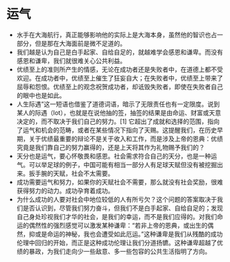 # 运气

- 水手在大海航行，真正能够影响他的实际上是大海本身，虽然他的智识也占一部分，但是那在大海面前是微不足道的。
- 我们越是认为自己是白手起家、自给自足的，就越难学会感恩和谦卑。而没有感恩和谦卑，我们就很难关心公共利益。
- 优绩至上的准则所产生的情感，无论在成功者还是失败者中，在道德上都不受欢迎。在成功者中，优绩至上催生了狂妄自大；在失败者中，优绩至上带来了屈辱和怨恨。优绩至上的观念祝贺成功者，却诋毁失败者，即使在失败者自己的眼中也是如此。
- 人生际遇”这一短语也借鉴了道德词语，暗示了无限责任也有一定限度。说到某人的际遇（lot），也就是在说他抽的签，抽签的结果是由命运、财富或天意决定的，而不取决于我们自己的努力。[1] 它超出了成就和选择的范围，指向了运气和机会的范畴，或者在某些情况下指向了天赐。这提醒我们，在历史早期，关于优绩最重要的辩论不是关于收入和工作，而是涉及上帝的恩典：优绩究竟是我们靠自己的努力赢得的，还是上天将其作为礼物赐予我们的？
- 天分也是运气，要心怀敬畏和感恩。社会需求符合自己的天分，也是一种运气。可以举足球的例子，中国可能有相当一部分人有足球天赋但没有被挖掘出来。扳手腕的天赋，社会不太需要。
- 成功需要运气和努力，如果你的天赋社会不需要，那么就没有社会奖励，很难获得努力的动力。成功孕育着成功。
- 为什么成功的人要对社会中地位较低的人有所亏欠？这个问题的答案取决于我们是否认识到，尽管我们努力奋斗，但我们不是白手起家、自给自足的；发现自己身处珍视我们才华的社会，是我们的幸运，而不是我们应得的。对我们命运的偶然性的强烈感觉可以激发某种谦卑：“若非上帝的恩典，或出生的偶然，抑或是命运的神秘，我也会遭受如此厄运。”这种谦卑是我们从残酷的成功伦理中回归的开始，而正是这种成功伦理让我们分道扬镳。这种谦卑超越了优绩的暴政，为我们走向少一些敌意、多一些包容的公共生活指明了方向。
